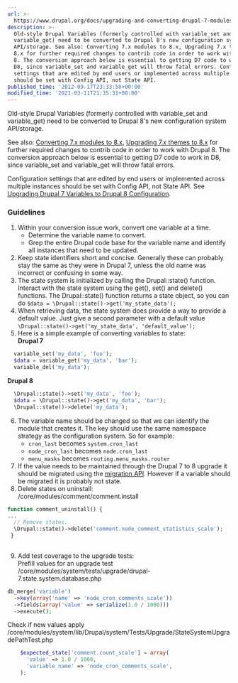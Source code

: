 ```yaml
---
url: >-
  https://www.drupal.org/docs/upgrading-and-converting-drupal-7-modules/step-5-how-to-upgrade-d7-variables-to-d8s-state
description: >-
  Old-style Drupal Variables (formerly controlled with variable_set and
  variable_get) need to be converted to Drupal 8's new configuration system
  API/storage. See also: Converting 7.x modules to 8.x, Upgrading 7.x themes to
  8.x for further required changes to contrib code in order to work with Drupal
  8. The conversion approach below is essential to getting D7 code to work in
  D8, since variable_set and variable_get will throw fatal errors. Configuration
  settings that are edited by end users or implemented across multiple instances
  should be set with Config API, not State API.
published_time: '2012-09-17T23:33:58+00:00'
modified_time: '2021-03-11T21:35:31+00:00'
---
```

Old-style Drupal Variables (formerly controlled with variable\_set and variable\_get) need to be converted to Drupal 8's new configuration system API/storage.

See also: [Converting 7.x modules to 8.x](https://www.drupal.org/update/modules/7/8), [Upgrading 7.x themes to 8.x](https://www.drupal.org/node/2023177) for further required changes to contrib code in order to work with Drupal 8\. The conversion approach below is essential to getting D7 code to work in D8, since variable\_set and variable\_get will throw fatal errors.

Configuration settings that are edited by end users or implemented across multiple instances should be set with Config API, not State API. See [Upgrading Drupal 7 Variables to Drupal 8 Configuration](https://www.drupal.org/node/1667896).

### Guidelines

1. Within your conversion issue work, convert one variable at a time.  
   * Determine the variable name to convert.  
   * Grep the entire Drupal code base for the variable name and identify all instances that need to be updated.
2. Keep state identifiers short and concise. Generally these can probably stay the same as they were in Drupal 7, unless the old name was incorrect or confusing in some way.
3. The state system is initialized by calling the Drupal::state() function. Interact with the state system using the get(), set() and delete() functions. The Drupal::state() function returns a state object, so you can do `$data = \Drupal::state()->get('my_state_data'); `
4. When retrieving data, the state system does provide a way to provide a default value. Just give a second parameter with a default value `\Drupal::state()->get('my_state_data', 'default_value'); `
5. Here is a simple example of converting variables to state:  
**Drupal 7**  
```php  
  variable_set('my_data', 'foo');  
  $data = variable_get('my_data', 'bar');  
  variable_del('my_data');  
```  
**Drupal 8**  
```php  
  \Drupal::state()->set('my_data', 'foo');  
  $data = \Drupal::state()->get('my_data', 'bar');  
  \Drupal::state()->delete('my_data');  
```
6. The variable name should be changed so that we can identify the module that creates it. The key should use the same namespace strategy as the configuration system. So for example:  
   * `cron_last` becomes `system.cron_last`  
   * `node_cron_last` becomes `node.cron_last`  
   * `menu_masks` becomes `routing.menu_masks.router`
7. If the value needs to be maintained through the Drupal 7 to 8 upgrade it should be migrated using the [migration API](https://www.drupal.org/node/2127611). However if a variable should be migrated it is probably not state.
8. Delete states on uninstall:  
 /core/modules/comment/comment.install  
```php  
function comment_uninstall() {  
...  
  // Remove states.  
  \Drupal::state()->delete('comment.node_comment_statistics_scale');  
 }  
   
```
9. Add test coverage to the upgrade tests:  
 Prefill values for an upgrade test  
 /core/modules/system/tests/upgrade/drupal-7.state.system.database.php  
```php  
db_merge('variable')  
  ->key(array('name' => 'node_cron_comments_scale'))  
  ->fields(array('value' => serialize(1.0 / 1000)))  
  ->execute();  
```  
Check if new values apply  
 /core/modules/system/lib/Drupal/system/Tests/Upgrade/StateSystemUpgradePathTest.php  
```php  
    $expected_state['comment.count_scale'] = array(  
      'value' => 1.0 / 1000,  
      'variable_name' => 'node_cron_comments_scale',  
    );  
```